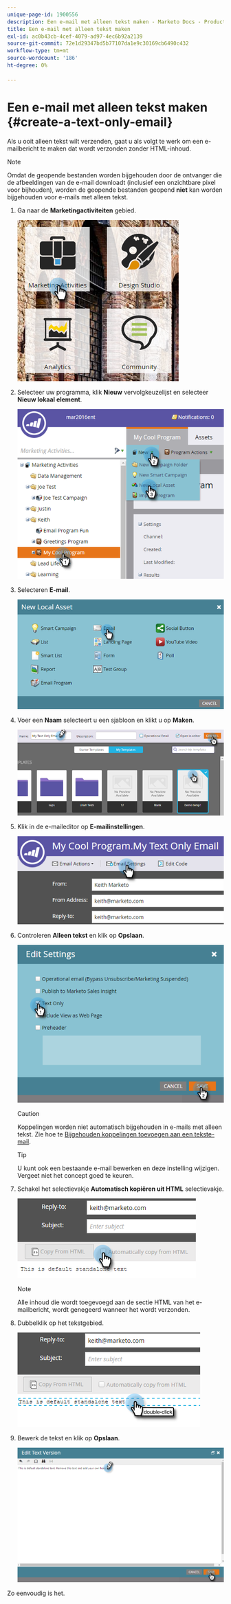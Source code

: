```yaml
---
unique-page-id: 1900556
description: Een e-mail met alleen tekst maken - Marketo Docs - Productdocumentatie
title: Een e-mail met alleen tekst maken
exl-id: ac0b43cb-4cef-4079-ad97-4ec6b92a2139
source-git-commit: 72e1d29347bd5b77107da1e9c30169cb6490c432
workflow-type: tm+mt
source-wordcount: '186'
ht-degree: 0%

---
```


# Een e-mail met alleen tekst maken {#create-a-text-only-email}

Als u ooit alleen tekst wilt verzenden, gaat u als volgt te werk om een e-mailbericht te maken dat wordt verzonden zonder HTML-inhoud.

>[!NOTE]
>
>Omdat de geopende bestanden worden bijgehouden door de ontvanger die de afbeeldingen van de e-mail downloadt (inclusief een onzichtbare pixel voor bijhouden), worden de geopende bestanden geopend **niet** kan worden bijgehouden voor e-mails met alleen tekst.

1. Ga naar de **Marketingactiviteiten** gebied.

   ![](assets/one-1.png)

1. Selecteer uw programma, klik **Nieuw** vervolgkeuzelijst en selecteer **Nieuw lokaal element**.

   ![](assets/two-1.png)

1. Selecteren **E-mail**.

   ![](assets/three-1.png)

1. Voer een **Naam** selecteert u een sjabloon en klikt u op **Maken**.

   ![](assets/four-1.png)

1. Klik in de e-maileditor op **E-mailinstellingen**.

   ![](assets/five.png)

1. Controleren **Alleen tekst** en klik op **Opslaan**.

   ![](assets/six.png)

   >[!CAUTION]
   >
   >Koppelingen worden niet automatisch bijgehouden in e-mails met alleen tekst. Zie hoe te [Bijgehouden koppelingen toevoegen aan een tekste-mail](/help/marketo/product-docs/email-marketing/general/functions-in-the-editor/add-tracked-links-to-a-text-email.md).

   >[!TIP]
   >
   >U kunt ook een bestaande e-mail bewerken en deze instelling wijzigen. Vergeet niet het concept goed te keuren.

1. Schakel het selectievakje **Automatisch kopiëren uit HTML** selectievakje.

   ![](assets/seven.png)

   >[!NOTE]
   >
   >Alle inhoud die wordt toegevoegd aan de sectie HTML van het e-mailbericht, wordt genegeerd wanneer het wordt verzonden.

1. Dubbelklik op het tekstgebied.

   ![](assets/eight.png)

1. Bewerk de tekst en klik op **Opslaan**.

   ![](assets/nine.png)

Zo eenvoudig is het.
